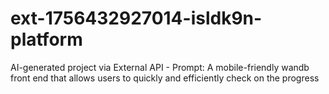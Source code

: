 # ext-1756432927014-isldk9n-platform
AI-generated project via External API - Prompt: A mobile-friendly wandb front end that allows users to quickly and efficiently check on the progress
